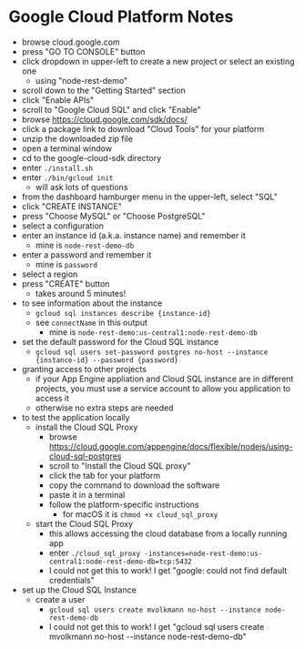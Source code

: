 # Google Cloud Platform Notes

* browse cloud.google.com
* press "GO TO CONSOLE" button
* click dropdown in upper-left to create a new project or select an existing one
  * using "node-rest-demo"
* scroll down to the "Getting Started" section
* click "Enable APIs"
* scroll to "Google Cloud SQL" and click "Enable"
* browse <https://cloud.google.com/sdk/docs/>
* click a package link to download "Cloud Tools" for your platform
* unzip the downloaded zip file
* open a terminal window
* cd to the google-cloud-sdk directory
* enter `./install.sh`
* enter `./bin/gcloud init`
  * will ask lots of questions
* from the dashboard hamburger menu in the upper-left, select "SQL"
* click "CREATE INSTANCE"
* press "Choose MySQL" or "Choose PostgreSQL"
* select a configuration
* enter an instance id (a.k.a. instance name) and remember it
  * mine is `node-rest-demo-db`
* enter a password and remember it
  * mine is `password`
* select a region
* press "CREATE" button
  * takes around 5 minutes!
* to see information about the instance
  * `gcloud sql instances describe {instance-id}`
  * see `connectName` in this output
    * mine is `node-rest-demo:us-central1:node-rest-demo-db`
* set the default password for the Cloud SQL instance
  * `gcloud sql users set-password postgres no-host --instance {instance-id} --password {password}`
* granting access to other projects
  * if your App Engine appliation and Cloud SQL instance are in different projects,
    you must use a service account to allow you application to access it
  * otherwise no extra steps are needed
* to test the application locally
  * install the Cloud SQL Proxy
    * browse <https://cloud.google.com/appengine/docs/flexible/nodejs/using-cloud-sql-postgres>
    * scroll to "Install the Cloud SQL proxy"
    * click the tab for your platform
    * copy the command to download the software
    * paste it in a terminal
    * follow the platform-specific instructions
      * for macOS it is `chmod +x cloud_sql_proxy`
  * start the Cloud SQL Proxy
    * this allows accessing the cloud database from a locally running app
    * enter `./cloud_sql_proxy -instances=node-rest-demo:us-central1:node-rest-demo-db=tcp:5432`
    * I could not get this to work! I get
      "google: could not find default credentials"
* set up the Cloud SQL Instance
  * create a user
    * `gcloud sql users create mvolkmann no-host --instance node-rest-demo-db`
    * I could not get this to work! I get
      "gcloud sql users create mvolkmann no-host --instance node-rest-demo-db"
